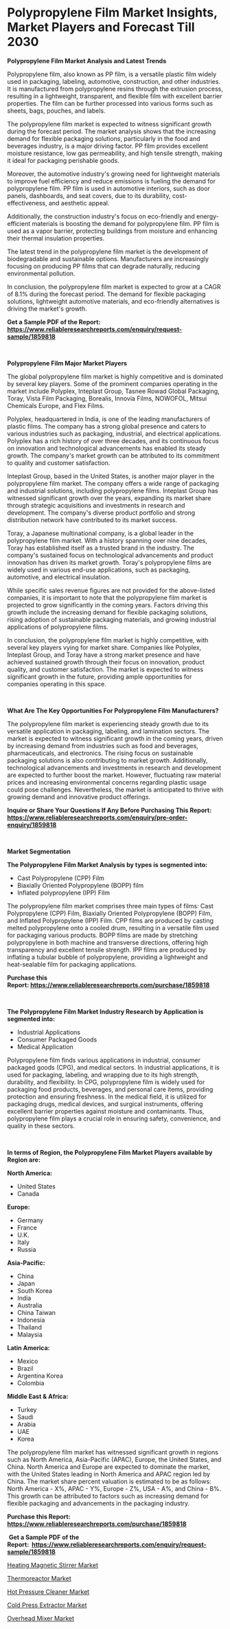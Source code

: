 <p><h1>Polypropylene Film Market Insights, Market Players and Forecast Till 2030</h1></p><p><strong>Polypropylene Film Market Analysis and Latest Trends</strong></p>
<p><p>Polypropylene film, also known as PP film, is a versatile plastic film widely used in packaging, labeling, automotive, construction, and other industries. It is manufactured from polypropylene resins through the extrusion process, resulting in a lightweight, transparent, and flexible film with excellent barrier properties. The film can be further processed into various forms such as sheets, bags, pouches, and labels.</p><p>The polypropylene film market is expected to witness significant growth during the forecast period. The market analysis shows that the increasing demand for flexible packaging solutions, particularly in the food and beverages industry, is a major driving factor. PP film provides excellent moisture resistance, low gas permeability, and high tensile strength, making it ideal for packaging perishable goods.</p><p>Moreover, the automotive industry's growing need for lightweight materials to improve fuel efficiency and reduce emissions is fueling the demand for polypropylene film. PP film is used in automotive interiors, such as door panels, dashboards, and seat covers, due to its durability, cost-effectiveness, and aesthetic appeal.</p><p>Additionally, the construction industry's focus on eco-friendly and energy-efficient materials is boosting the demand for polypropylene film. PP film is used as a vapor barrier, protecting buildings from moisture and enhancing their thermal insulation properties.</p><p>The latest trend in the polypropylene film market is the development of biodegradable and sustainable options. Manufacturers are increasingly focusing on producing PP films that can degrade naturally, reducing environmental pollution.</p><p>In conclusion, the polypropylene film market is expected to grow at a CAGR of 8.1% during the forecast period. The demand for flexible packaging solutions, lightweight automotive materials, and eco-friendly alternatives is driving the market's growth.</p></p>
<p><strong>Get a Sample PDF of the Report:&nbsp; <a href="https://www.reliableresearchreports.com/enquiry/request-sample/1859818">https://www.reliableresearchreports.com/enquiry/request-sample/1859818</a></strong></p>
<p>&nbsp;</p>
<p><strong>Polypropylene Film Major Market Players</strong></p>
<p><p>The global polypropylene film market is highly competitive and is dominated by several key players. Some of the prominent companies operating in the market include Polyplex, Inteplast Group, Tasnee Rowad Global Packaging, Toray, Vista Film Packaging, Borealis, Innovia Films, NOWOFOL, Mitsui Chemicals Europe, and Flex Films.</p><p>Polyplex, headquartered in India, is one of the leading manufacturers of plastic films. The company has a strong global presence and caters to various industries such as packaging, industrial, and electrical applications. Polyplex has a rich history of over three decades, and its continuous focus on innovation and technological advancements has enabled its steady growth. The company's market growth can be attributed to its commitment to quality and customer satisfaction.</p><p>Inteplast Group, based in the United States, is another major player in the polypropylene film market. The company offers a wide range of packaging and industrial solutions, including polypropylene films. Inteplast Group has witnessed significant growth over the years, expanding its market share through strategic acquisitions and investments in research and development. The company's diverse product portfolio and strong distribution network have contributed to its market success.</p><p>Toray, a Japanese multinational company, is a global leader in the polypropylene film market. With a history spanning over nine decades, Toray has established itself as a trusted brand in the industry. The company's sustained focus on technological advancements and product innovation has driven its market growth. Toray's polypropylene films are widely used in various end-use applications, such as packaging, automotive, and electrical insulation.</p><p>While specific sales revenue figures are not provided for the above-listed companies, it is important to note that the polypropylene film market is projected to grow significantly in the coming years. Factors driving this growth include the increasing demand for flexible packaging solutions, rising adoption of sustainable packaging materials, and growing industrial applications of polypropylene films.</p><p>In conclusion, the polypropylene film market is highly competitive, with several key players vying for market share. Companies like Polyplex, Inteplast Group, and Toray have a strong market presence and have achieved sustained growth through their focus on innovation, product quality, and customer satisfaction. The market is expected to witness significant growth in the future, providing ample opportunities for companies operating in this space.</p></p>
<p>&nbsp;</p>
<p><strong>What Are The Key Opportunities For Polypropylene Film Manufacturers?</strong></p>
<p><p>The polypropylene film market is experiencing steady growth due to its versatile application in packaging, labeling, and lamination sectors. The market is expected to witness significant growth in the coming years, driven by increasing demand from industries such as food and beverages, pharmaceuticals, and electronics. The rising focus on sustainable packaging solutions is also contributing to market growth. Additionally, technological advancements and investments in research and development are expected to further boost the market. However, fluctuating raw material prices and increasing environmental concerns regarding plastic usage could pose challenges. Nevertheless, the market is anticipated to thrive with growing demand and innovative product offerings.</p></p>
<p><strong>Inquire or Share Your Questions If Any Before Purchasing This Report: <a href="https://www.reliableresearchreports.com/enquiry/pre-order-enquiry/1859818">https://www.reliableresearchreports.com/enquiry/pre-order-enquiry/1859818</a></strong></p>
<p>&nbsp;</p>
<p><strong>Market Segmentation</strong></p>
<p><strong>The Polypropylene Film Market Analysis by types is segmented into:</strong></p>
<p><ul><li>Cast Polypropylene (CPP) Film</li><li>Biaxially Oriented Polypropylene (BOPP) film</li><li>Inflated polypropylene (IPP) Film</li></ul></p>
<p><p>The polypropylene film market comprises three main types of films: Cast Polypropylene (CPP) Film, Biaxially Oriented Polypropylene (BOPP) Film, and Inflated Polypropylene (IPP) Film. CPP films are produced by casting melted polypropylene onto a cooled drum, resulting in a versatile film used for packaging various products. BOPP films are made by stretching polypropylene in both machine and transverse directions, offering high transparency and excellent tensile strength. IPP films are produced by inflating a tubular bubble of polypropylene, providing a lightweight and heat-sealable film for packaging applications.</p></p>
<p><strong>Purchase this Report:&nbsp;<a href="https://www.reliableresearchreports.com/purchase/1859818">https://www.reliableresearchreports.com/purchase/1859818</a></strong></p>
<p>&nbsp;</p>
<p><strong>The Polypropylene Film Market Industry Research by Application is segmented into:</strong></p>
<p><ul><li>Industrial Applications</li><li>Consumer Packaged Goods</li><li>Medical Application</li></ul></p>
<p><p>Polypropylene film finds various applications in industrial, consumer packaged goods (CPG), and medical sectors. In industrial applications, it is used for packaging, labeling, and wrapping due to its high strength, durability, and flexibility. In CPG, polypropylene film is widely used for packaging food products, beverages, and personal care items, providing protection and ensuring freshness. In the medical field, it is utilized for packaging drugs, medical devices, and surgical instruments, offering excellent barrier properties against moisture and contaminants. Thus, polypropylene film plays a crucial role in ensuring safety, convenience, and quality in these sectors.</p></p>
<p>&nbsp;</p>
<p><strong>In terms of Region, the Polypropylene Film Market Players available by Region are:</strong></p>
<p>
    <p> <strong> North America: </strong>
        <ul>
            <li>United States</li>
            <li>Canada</li>
        </ul>
        </p> 
    <p> <strong> Europe: </strong>
        <ul>
            <li>Germany</li>
            <li>France</li>
            <li>U.K.</li>
            <li>Italy</li>
            <li>Russia</li>
        </ul>
        </p> 
    <p> <strong> Asia-Pacific: </strong>
        <ul>
            <li>China</li>
            <li>Japan</li>
            <li>South Korea</li>
            <li>India</li>
            <li>Australia</li>
            <li>China Taiwan</li>
            <li>Indonesia</li>
            <li>Thailand</li>
            <li>Malaysia</li>
        </ul>
        </p> 
    <p> <strong> Latin America: </strong>
        <ul>
            <li>Mexico</li>
            <li>Brazil</li>
            <li>Argentina Korea</li>
            <li>Colombia</li>
        </ul>
        </p> 
    <p> <strong> Middle East & Africa: </strong>
        <ul>
            <li>Turkey</li>
            <li>Saudi</li>
            <li>Arabia</li>
            <li>UAE</li>
            <li>Korea</li>
        </ul>
    </p>
    </p>
<p><p>The polypropylene film market has witnessed significant growth in regions such as North America, Asia-Pacific (APAC), Europe, the United States, and China. North America and Europe are expected to dominate the market, with the United States leading in North America and APAC region led by China. The market share percent valuation is estimated to be as follows: North America - X%, APAC - Y%, Europe - Z%, USA - A%, and China - B%. This growth can be attributed to factors such as increasing demand for flexible packaging and advancements in the packaging industry.</p></p>
<p><strong>Purchase this Report: <a href="https://www.reliableresearchreports.com/purchase/1859818">https://www.reliableresearchreports.com/purchase/1859818</a></strong></p>
<p>&nbsp;<strong>Get a Sample PDF of the Report:&nbsp;&nbsp;<a href="https://www.reliableresearchreports.com/enquiry/request-sample/1859818">https://www.reliableresearchreports.com/enquiry/request-sample/1859818</a></strong></p>
<p><strong></strong></p>
<p><p><a href="https://medium.com/@ravenrussel2023/heating-magnetic-stirrer-market-furnishes-information-on-market-share-market-trends-and-market-05f99186775b">Heating Magnetic Stirrer Market</a></p><p><a href="https://medium.com/@gerardowolf/analyzing-thermoreactor-market-global-industry-perspective-and-forecast-2023-to-2030-c3a499f0234b">Thermoreactor Market</a></p><p><a href="https://medium.com/@kyliebodei/hot-pressure-cleaner-nbsp-market-focuses-on-market-share-size-and-projected-forecast-till-2030-3f667e0623ab">Hot Pressure Cleaner Market</a></p><p><a href="https://medium.com/@holliswelch2023/cold-press-extractor-market-research-report-its-history-and-forecast-2023-to-2030-36bbc499d0fe">Cold Press Extractor Market</a></p><p><a href="https://medium.com/@hazelharvey1918/overhead-mixer-market-furnishes-information-on-market-share-market-trends-and-market-growth-27334b6ba6b9">Overhead Mixer Market</a></p></p>
